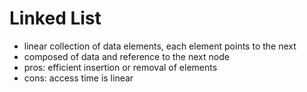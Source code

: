 # Linked List

- linear collection of data elements, each element points to the next
- composed of data and reference to the next node
- pros: efficient insertion or removal of elements
- cons: access time is linear

